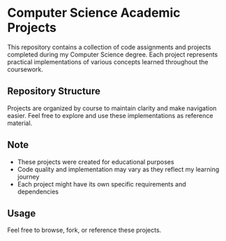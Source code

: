 # Computer Science Academic Projects
This repository contains a collection of code assignments and projects completed during my Computer Science degree. Each project represents practical implementations of various concepts learned throughout the coursework.

## Repository Structure
Projects are organized by course to maintain clarity and make navigation easier. Feel free to explore and use these implementations as reference material.

## Note
* These projects were created for educational purposes
* Code quality and implementation may vary as they reflect my learning journey
* Each project might have its own specific requirements and dependencies

## Usage
Feel free to browse, fork, or reference these projects.
